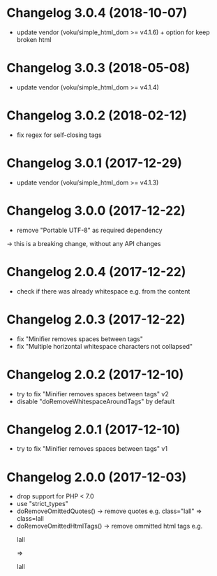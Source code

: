 # Changelog 3.0.4 (2018-10-07)

- update vendor (voku/simple_html_dom >= v4.1.6) + option for keep broken html


# Changelog 3.0.3 (2018-05-08)

- update vendor (voku/simple_html_dom >= v4.1.4)


# Changelog 3.0.2 (2018-02-12)

- fix regex for self-closing tags


# Changelog 3.0.1 (2017-12-29)

- update vendor (voku/simple_html_dom >= v4.1.3)


# Changelog 3.0.0 (2017-12-22)

- remove "Portable UTF-8" as required dependency

-> this is a breaking change, without any API changes


# Changelog 2.0.4 (2017-12-22)

- check if there was already whitespace e.g. from the content


# Changelog 2.0.3 (2017-12-22)

- fix "Minifier removes spaces between tags"
- fix "Multiple horizontal whitespace characters not collapsed"


# Changelog 2.0.2 (2017-12-10)

- try to fix "Minifier removes spaces between tags" v2
- disable "doRemoveWhitespaceAroundTags" by default


# Changelog 2.0.1 (2017-12-10)

- try to fix "Minifier removes spaces between tags" v1


# Changelog 2.0.0 (2017-12-03)

- drop support for PHP < 7.0
- use "strict_types"
- doRemoveOmittedQuotes() -> remove quotes e.g. class="lall" => class=lall
- doRemoveOmittedHtmlTags() -> remove ommitted html tags e.g. <p>lall</p> => <p>lall 